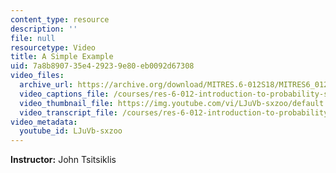 ```yaml
---
content_type: resource
description: ''
file: null
resourcetype: Video
title: A Simple Example
uid: 7a8b8907-35e4-2923-9e80-eb0092d67308
video_files:
  archive_url: https://archive.org/download/MITRES.6-012S18/MITRES6_012S18_L22-06_300k.mp4
  video_captions_file: /courses/res-6-012-introduction-to-probability-spring-2018/ae49e1f0ce045fd5a26b59ba6e4b29db_LJuVb-sxzoo.vtt
  video_thumbnail_file: https://img.youtube.com/vi/LJuVb-sxzoo/default.jpg
  video_transcript_file: /courses/res-6-012-introduction-to-probability-spring-2018/59756168e3edee41c2603b7eba4dcf3b_LJuVb-sxzoo.pdf
video_metadata:
  youtube_id: LJuVb-sxzoo
---
```


**Instructor:** John Tsitsiklis